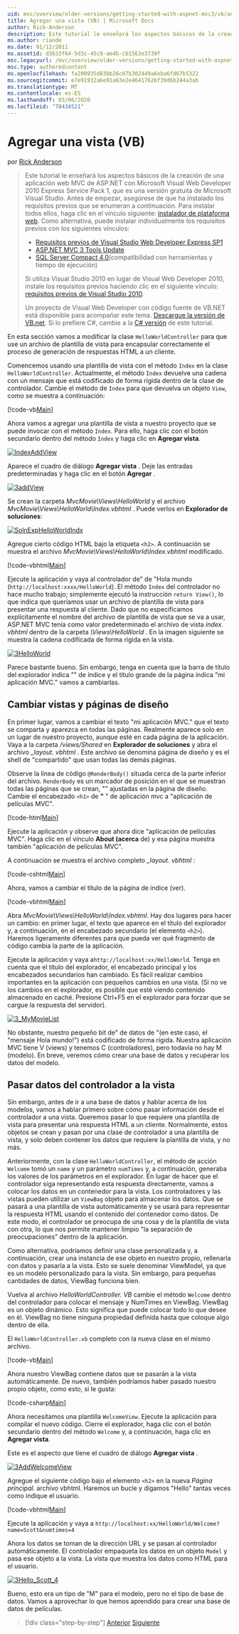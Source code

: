 ```yaml
---
uid: mvc/overview/older-versions/getting-started-with-aspnet-mvc3/vb/adding-a-view
title: Agregar una vista (VB) | Microsoft Docs
author: Rick-Anderson
description: Este tutorial le enseñará los aspectos básicos de la creación de una aplicación web MVC de ASP.NET con Microsoft Visual Web Developer 2010 Express Service Pack 1, que es...
ms.author: riande
ms.date: 01/12/2011
ms.assetid: d3633f64-5d3c-45c9-ae4b-cb1563e3739f
msc.legacyurl: /mvc/overview/older-versions/getting-started-with-aspnet-mvc3/vb/adding-a-view
msc.type: authoredcontent
ms.openlocfilehash: fa200935d83bb26c07b302449a6eba6fd67b5322
ms.sourcegitcommit: e7e91932a6e91a63e2e46417626f39d6b244a3ab
ms.translationtype: MT
ms.contentlocale: es-ES
ms.lasthandoff: 03/06/2020
ms.locfileid: "78434521"
---
```

# <a name="adding-a-view-vb"></a>Agregar una vista (VB)

por [Rick Anderson](https://twitter.com/RickAndMSFT)

> Este tutorial le enseñará los aspectos básicos de la creación de una aplicación web MVC de ASP.NET con Microsoft Visual Web Developer 2010 Express Service Pack 1, que es una versión gratuita de Microsoft Visual Studio. Antes de empezar, asegúrese de que ha instalado los requisitos previos que se enumeran a continuación. Para instalar todos ellos, haga clic en el vínculo siguiente: [instalador de plataforma web](https://www.microsoft.com/web/gallery/install.aspx?appid=VWD2010SP1Pack). Como alternativa, puede instalar individualmente los requisitos previos con los siguientes vínculos:
> 
> - [Requisitos previos de Visual Studio Web Developer Express SP1](https://www.microsoft.com/web/gallery/install.aspx?appid=VWD2010SP1Pack)
> - [ASP.NET MVC 3 Tools Update](https://www.microsoft.com/web/gallery/install.aspx?appsxml=&amp;appid=MVC3)
> - [SQL Server Compact 4,0](https://www.microsoft.com/web/gallery/install.aspx?appid=SQLCE;SQLCEVSTools_4_0)(compatibilidad con herramientas y tiempo de ejecución)
> 
> Si utiliza Visual Studio 2010 en lugar de Visual Web Developer 2010, instale los requisitos previos haciendo clic en el siguiente vínculo: [requisitos previos de Visual Studio 2010](https://www.microsoft.com/web/gallery/install.aspx?appsxml=&amp;appid=VS2010SP1Pack).
> 
> Un proyecto de Visual Web Developer con código fuente de VB.NET está disponible para acompañar este tema. [Descargue la versión de VB.net](https://code.msdn.microsoft.com/Introduction-to-MVC-3-10d1b098). Si lo prefiere C#, cambie a la [ C# versión](../cs/adding-a-view.md) de este tutorial.

En esta sección vamos a modificar la clase `HelloWorldController` para que use un archivo de plantilla de vista para encapsular correctamente el proceso de generación de respuestas HTML a un cliente.

Comencemos usando una plantilla de vista con el método `Index` en la clase `HelloWorldController`. Actualmente, el método `Index` devuelve una cadena con un mensaje que está codificado de forma rígida dentro de la clase de controlador. Cambie el método de `Index` para que devuelva un objeto `View`, como se muestra a continuación:

[!code-vb[Main](adding-a-view/samples/sample1.vb)]

Ahora vamos a agregar una plantilla de vista a nuestro proyecto que se puede invocar con el método `Index`. Para ello, haga clic con el botón secundario dentro del método `Index` y haga clic en **Agregar vista**.

[![IndexAddView](adding-a-view/_static/image2.png "IndexAddView")](adding-a-view/_static/image1.png)

Aparece el cuadro de diálogo **Agregar vista** . Deje las entradas predeterminadas y haga clic en el botón **Agregar** .

[![3addView](adding-a-view/_static/image4.png "3addView")](adding-a-view/_static/image3.png)

Se crean la carpeta *MvcMovie\Views\HelloWorld* y el archivo *MvcMovie\Views\HelloWorld\Index.vbhtml* . Puede verlos en **Explorador de soluciones**:

[![SolnExpHelloWorldIndx](adding-a-view/_static/image6.png "SolnExpHelloWorldIndx")](adding-a-view/_static/image5.png)

Agregue cierto código HTML bajo la etiqueta `<h2>`. A continuación se muestra el archivo *MvcMovie\Views\HelloWorld\Index.vbhtml* modificado.

[!code-vbhtml[Main](adding-a-view/samples/sample2.vbhtml)]

Ejecute la aplicación y vaya al controlador de&quot; de &quot;Hola mundo (`http://localhost:xxxx/HelloWorld`). El método `Index` del controlador no hace mucho trabajo; simplemente ejecutó la instrucción `return View()`, lo que indica que queríamos usar un archivo de plantilla de vista para presentar una respuesta al cliente. Dado que no especificamos explícitamente el nombre del archivo de plantilla de vista que se va a usar, ASP.NET MVC tenía como valor predeterminado el archivo de vista *index. vbhtml* dentro de la carpeta *\Views\HelloWorld* . En la imagen siguiente se muestra la cadena codificada de forma rígida en la vista.

[![3HelloWorld](adding-a-view/_static/image8.png "3HelloWorld")](adding-a-view/_static/image7.png)

Parece bastante bueno. Sin embargo, tenga en cuenta que la barra de título del explorador indica &quot;&quot; de índice y el título grande de la página indica &quot;mi aplicación MVC.&quot; vamos a cambiarlas.

## <a name="changing-views-and-layout-pages"></a>Cambiar vistas y páginas de diseño

En primer lugar, vamos a cambiar el texto &quot;mi aplicación MVC.&quot; que el texto se comparta y aparezca en todas las páginas. Realmente aparece solo en un lugar de nuestro proyecto, aunque esté en cada página de la aplicación. Vaya a la carpeta */views/Shared* en **Explorador de soluciones** y abra el archivo *\_layout. vbhtml* . Este archivo se denomina página de diseño y es el shell de &quot;compartido&quot; que usan todas las demás páginas.

Observe la línea de código `@RenderBody()` situada cerca de la parte inferior del archivo. `RenderBody` es un marcador de posición en el que se muestran todas las páginas que se crean, &quot;&quot; ajustadas en la página de diseño. Cambie el encabezado `<h1>` de **&quot;** &quot; de aplicación mvc a &quot;aplicación de películas MVC&quot;.

[!code-html[Main](adding-a-view/samples/sample3.html)]

Ejecute la aplicación y observe que ahora dice &quot;aplicación de películas MVC&quot;. Haga clic en el vínculo **About (acerca** de) y esa página muestra también &quot;aplicación de películas MVC&quot;.

A continuación se muestra el archivo completo *\_layout. vbhtml* :

[!code-cshtml[Main](adding-a-view/samples/sample4.cshtml)]

Ahora, vamos a cambiar el título de la página de índice (ver).

[!code-vbhtml[Main](adding-a-view/samples/sample5.vbhtml)]

Abra *MvcMovie\Views\HelloWorld\Index.vbhtml*. Hay dos lugares para hacer un cambio: en primer lugar, el texto que aparece en el título del explorador y, a continuación, en el encabezado secundario (el elemento `<h2>`). Haremos ligeramente diferentes para que pueda ver qué fragmento de código cambia la parte de la aplicación.

Ejecute la aplicación y vaya a`http://localhost:xx/HelloWorld`. Tenga en cuenta que el título del explorador, el encabezado principal y los encabezados secundarios han cambiado. Es fácil realizar cambios importantes en la aplicación con pequeños cambios en una vista. (Si no ve los cambios en el explorador, es posible que esté viendo contenido almacenado en caché. Presione Ctrl+F5 en el explorador para forzar que se cargue la respuesta del servidor).

[![3_MyMovieList](adding-a-view/_static/image10.png "3_MyMovieList")](adding-a-view/_static/image9.png)

No obstante, nuestro pequeño bit de&quot; de datos de &quot;(en este caso, el &quot;mensaje Hola mundo!&quot;) está codificado de forma rígida. Nuestra aplicación MVC tiene V (views) y tenemos C (controladores), pero todavía no hay M (modelo). En breve, veremos cómo crear una base de datos y recuperar los datos del modelo.

## <a name="passing-data-from-the-controller-to-the-view"></a>Pasar datos del controlador a la vista

Sin embargo, antes de ir a una base de datos y hablar acerca de los modelos, vamos a hablar primero sobre cómo pasar información desde el controlador a una vista. Queremos pasar lo que requiere una plantilla de vista para presentar una respuesta HTML a un cliente. Normalmente, estos objetos se crean y pasan por una clase de controlador a una plantilla de vista, y solo deben contener los datos que requiere la plantilla de vista, y no más.

Anteriormente, con la clase `HelloWorldController`, el método de acción `Welcome` tomó un `name` y un parámetro `numTimes` y, a continuación, generaba los valores de los parámetros en el explorador. En lugar de hacer que el controlador siga representando esta respuesta directamente, vamos a colocar los datos en un contenedor para la vista. Los controladores y las vistas pueden utilizar un `ViewBag` objeto para almacenar los datos. Que se pasará a una plantilla de vista automáticamente y se usará para representar la respuesta HTML usando el contenido del contenedor como datos. De este modo, el controlador se preocupa de una cosa y de la plantilla de vista con otra, lo que nos permite mantener limpio &quot;la separación de preocupaciones&quot; dentro de la aplicación.

Como alternativa, podríamos definir una clase personalizada y, a continuación, crear una instancia de ese objeto en nuestro propio, rellenarla con datos y pasarla a la vista. Esto se suele denominar ViewModel, ya que es un modelo personalizado para la vista. Sin embargo, para pequeñas cantidades de datos, ViewBag funciona bien.

Vuelva al archivo *HelloWorldController. VB* cambie el método `Welcome` dentro del controlador para colocar el mensaje y NumTimes en ViewBag. ViewBag es un objeto dinámico. Esto significa que puede colocar todo lo que desee en él. ViewBag no tiene ninguna propiedad definida hasta que coloque algo dentro de ella.

El `HelloWorldController.vb` completo con la nueva clase en el mismo archivo.

[!code-vb[Main](adding-a-view/samples/sample6.vb)]

Ahora nuestro ViewBag contiene datos que se pasarán a la vista automáticamente. De nuevo, también podríamos haber pasado nuestro propio objeto, como esto, si le gusta:

[!code-csharp[Main](adding-a-view/samples/sample7.cs)]

Ahora necesitamos una plantilla `WelcomeView`. Ejecute la aplicación para compilar el nuevo código. Cierre el explorador, haga clic con el botón secundario dentro del método `Welcome` y, a continuación, haga clic en **Agregar vista**.

Este es el aspecto que tiene el cuadro de diálogo **Agregar vista** .

[![3AddWelcomeView](adding-a-view/_static/image12.png "3AddWelcomeView")](adding-a-view/_static/image11.png)

Agregue el siguiente código bajo el elemento `<h2>` en la nueva <em>Página principal.</em> archivo vbhtml. Haremos un bucle y digamos &quot;Hello&quot; tantas veces como indique el usuario.

[!code-vbhtml[Main](adding-a-view/samples/sample8.vbhtml)]

Ejecute la aplicación y vaya a `http://localhost:xx/HelloWorld/Welcome?name=Scott&numtimes=4`

Ahora los datos se toman de la dirección URL y se pasan al controlador automáticamente. El controlador empaqueta los datos en un objeto `Model` y pasa ese objeto a la vista. La vista que muestra los datos como HTML para el usuario.

[![3Hello_Scott_4](adding-a-view/_static/image14.png "3Hello_Scott_4")](adding-a-view/_static/image13.png)

Bueno, esto era un tipo de &quot;M&quot; para el modelo, pero no el tipo de base de datos. Vamos a aprovechar lo que hemos aprendido para crear una base de datos de películas.

> [!div class="step-by-step"]
> [Anterior](adding-a-controller.md)
> [Siguiente](adding-a-model.md)
